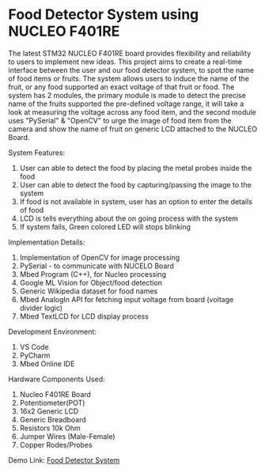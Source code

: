 # Food Detector System using NUCLEO F401RE

The latest STM32 NUCLEO F401RE board provides flexibility and reliability to users to implement new ideas. This project aims to create a real-time interface between the user and our food detector system, to spot the name of food items or fruits. The system allows users to induce the name of the fruit, or any food supported an exact voltage of that fruit or food. The system has 2 modules, the primary module is made to detect the precise name of the fruits supported the pre-defined voltage range, it will take a look at measuring the voltage across any food item, and the second module uses "PySerial" & "OpenCV" to urge the image of food item from the camera and show the name of fruit on generic LCD attached to the NUCLEO Board.

System Features:
1) User can able to detect the food by placing the metal probes inside the food
2) User can able to detect the food by capturing/passing the image to the system
3) If food is not available in system, user has an option to enter the details of food
4) LCD is tells everything about the on going process with the system
5) If system fails, Green colored LED will stops blinking

Implementation Details:
1) Implementation of OpenCV for image processing
2) PySerial - to communicate with NUCELO Board
3) Mbed Program (C++), for Nucleo processing
4) Google ML Vision for Object/food detection
5) Generic Wikipedia dataset for food names
6) Mbed AnalogIn API for fetching input voltage from board (voltage divider logic)
7) Mbed TextLCD for LCD display process

Development Environment:
1) VS Code
2) PyCharm
3) Mbed Online IDE

Hardware Components Used:
1) Nucleo F401RE Board
2) Potentiometer(POT)
3) 16x2 Generic LCD
4) Generic Breadboard
5) Resistors 10k Ohm
6) Jumper Wires (Male-Female)
7) Copper Rodes/Probes

Demo Link: [Food Detector System](https://drive.google.com/file/d/1Le1XH4yD6D_z9_82G067IbsIJOu3rnp9/view?usp=sharing)
